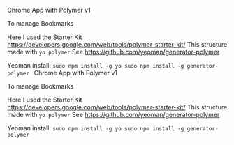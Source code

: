 Chrome App with Polymer v1

To manage Bookmarks

Here I used the Starter Kit https://developers.google.com/web/tools/polymer-starter-kit/
This structure made with `yo polymer`
See https://github.com/yeoman/generator-polymer

Yeoman install: 
`sudo npm install -g yo
sudo npm install -g generator-polymer
`
Chrome App with Polymer v1

To manage Bookmarks

Here I used the Starter Kit https://developers.google.com/web/tools/polymer-starter-kit/
This structure made with `yo polymer`
See https://github.com/yeoman/generator-polymer

Yeoman install: 
`sudo npm install -g yo
sudo npm install -g generator-polymer
`

